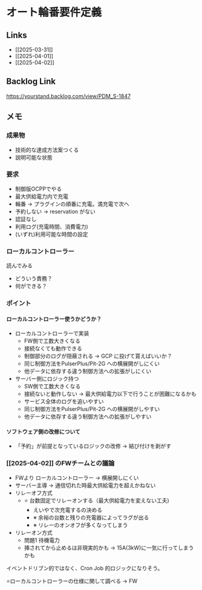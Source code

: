 # オート輪番要件定義

## Links

- [[2025-03-31]]
- [[2025-04-01]]
- [[2025-04-02]]

## Backlog Link

https://yourstand.backlog.com/view/PDM_S-1847

## メモ

### 成果物

- 技術的な達成方法案つくる
- 説明可能な状態

### 要求

- 制御版OCPPでやる
- 最大供給電力内で充電
- 輪番 -> プラグインの順番に充電。満充電で次へ
- 予約しない -> reservation がない
- 認証なし
- 利用ログ(充電時間、消費電力)
- (いずれ)利用可能な時間の設定

### ローカルコントローラー

読んでみる
- どういう責務？
- 何ができる？

### ポイント

#### ローカルコントローラー使うかどうか？

- ローカルコントローラーで実装
	- FW側で工数大きくなる
	- 接続なくても動作できる
	- 制御部分のログが隠蔽される -> GCP に投げて貰えばいいか？
	- 同じ制御方法をPulserPlus/Pit-2G への横展開がしにくい
	- 他データに依存する違う制御方法への拡張がしにくい
- サーバー側にロジック持つ
	- SW側で工数大きくなる
	- 接続ないと動作しない -> 最大供給電力以下で行うことが困難になるかも
	- サービス全体のログを追いやすい
	- 同じ制御方法をPulserPlus/Pit-2G への横展開がしやすい
	- 他データに依存する違う制御方法への拡張がしやすい

#### ソフトウェア側の改修について

- 「予約」が前提となっているロジックの改修 -> 結び付けを剥がす

### [[2025-04-02]] のFWチームとの議論

- FWより ローカルコントローラー -> 横展開しにくい
- サーバー主導 -> 通信切れた時最大供給電力を超えかねない
- リレーオフ方式
	- ⭐️ 台数固定でリレーオンする（最大供給電力を変えない工夫)
		- えいやで次充電するの決める
		- ※ 余裕の台数と残りの充電器によってラグが出る
		- ※ リレーのオンオフが多くなってしまう
- リレーオン方式
	- 問題1 待機電力 
	- 挿されてから止めるは非現実的かも -> 15A(3kW)に一気に行ってしまうかも

イベントドリブン的ではなく、Cron Job 的ロジックになりそう。

⭐️ローカルコントローラーの仕様に関して調べる -> FW